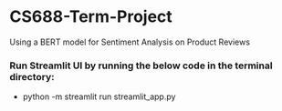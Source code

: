 # CS688-Term-Project
Using a BERT model for Sentiment Analysis on Product Reviews

### Run Streamlit UI by running the below code in the terminal directory:
  - python -m streamlit run streamlit_app.py
